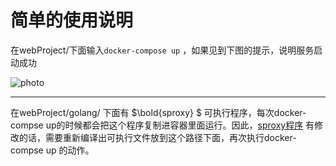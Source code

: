 # 简单的使用说明

在webProject/下面输入`docker-compose up` ，如果见到下图的提示，说明服务启动成功



![photo](https://www.usilab.cn:10080/sijianliu/webProject/src/cac63fa9f3ceff31248338ff9363d3ba7d2ee773/fig/fig1.png)


---

在webProject/golang/ 下面有 $\bold{sproxy} $ 可执行程序，每次docker-compse up的时候都会把这个程序复制进容器里面运行。因此，[sproxy程序](https://github.com/RicardoLanJ/coupons-seckill) 有修改的话，需要重新编译出可执行文件放到这个路径下面，再次执行docker-compse up 的动作。

